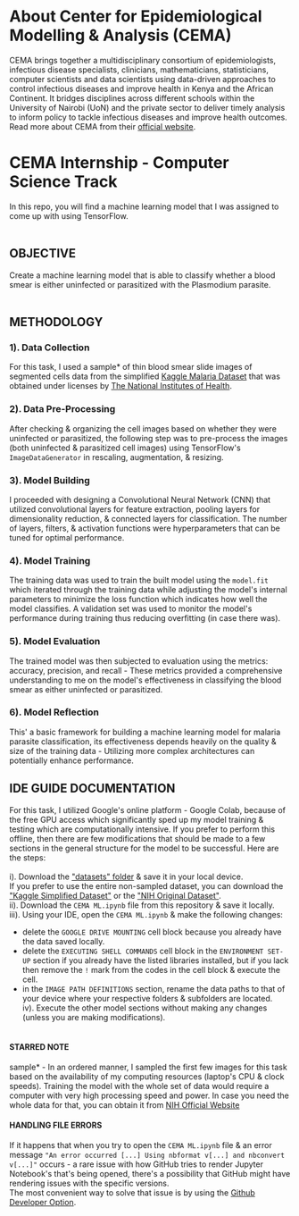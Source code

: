 # About Center for Epidemiological Modelling & Analysis (CEMA)
CEMA brings together a multidisciplinary consortium of epidemiologists, infectious disease specialists, clinicians, mathematicians, statisticians, computer scientists and data scientists using data-driven approaches to control infectious diseases and improve health in Kenya and the African Continent. It bridges disciplines across different schools within the University of Nairobi (UoN) and the private sector to deliver timely analysis to inform policy to tackle infectious diseases and improve health outcomes. Read more about CEMA from their [official website](https://cema-africa.uonbi.ac.ke/).
 
 # CEMA Internship - Computer Science Track
 In this repo, you will find a machine learning model that I was assigned to come up with using TensorFlow.<br><br>
 ## OBJECTIVE<br>
 Create a machine learning model that is able to classify whether a blood smear is either uninfected or parasitized with the Plasmodium parasite.<br><br> 
 ## METHODOLOGY<br>
 ### 1). Data Collection
For this task, I used a sample* of thin blood smear slide images of segmented cells data from the simplified [Kaggle Malaria Dataset](https://www.kaggle.com/datasets/iarunava/cell-images-for-detecting-malaria) that was obtained under licenses by [The National Institutes of Health](https://lhncbc.nlm.nih.gov/LHC-downloads/downloads.html#malaria-datasets).<br>
### 2). Data Pre-Processing
After checking & organizing the cell images based on whether they were uninfected or parasitized, the following step was to pre-process the images (both uninfected & parasitized cell images) using TensorFlow's `ImageDataGenerator` in rescaling, augmentation, & resizing.<br>
### 3). Model Building
I proceeded with designing a Convolutional Neural Network (CNN) that utilized convolutional layers for feature extraction, pooling layers for dimensionality reduction, & connected layers for classification. The number of layers, filters, & activation functions were hyperparameters that can be tuned for optimal performance.<br>
### 4). Model Training
The training data was used to train the built model using the `model.fit` which iterated through the training data while adjusting the model's internal parameters to minimize the loss function which indicates how well the model classifies. A validation set was used to monitor the model's performance during training thus reducing overfitting (in case there was).<br>
### 5). Model Evaluation<br>
The trained model was then subjected to evaluation using the metrics: accuracy, precision, and recall - These metrics provided a comprehensive understanding to me on the model's effectiveness in classifying the blood smear as either uninfected or parasitized.<br>
### 6). Model Reflection<br>
This' a basic framework for building a machine learning model for malaria parasite classification, its effectiveness depends heavily on the quality & size of the training data - Utilizing more complex architectures can potentially enhance performance.

## IDE GUIDE DOCUMENTATION
For this task, I utilized Google's online platform - Google Colab, because of the free GPU access which significantly sped up my model training & testing which are computationally intensive. If you prefer to perform this offline, then there are few modifications that should be made to a few sections in the  general structure for the model to be successful. Here are the steps:<br><br>
i). Download the ["datasets" folder](https://drive.google.com/drive/folders/1z_0JfgpLw0IgjNx68NjElKwohd_0LzbP?usp=drive_link) & save it in your local device.<br> If you prefer to use the entire non-sampled dataset, you can download the ["Kaggle Simplified Dataset"](https://www.kaggle.com/datasets/iarunava/cell-images-for-detecting-malaria) or the ["NIH Original Dataset"](https://data.lhncbc.nlm.nih.gov/public/Malaria/NIH-NLM-ThinBloodSmearsPf/index.html).<br>
ii). Download the `CEMA ML.ipynb` file from this repository & save it locally.<br>
iii). Using your IDE, open the `CEMA ML.ipynb` & make the following changes:<br>
- delete the `GOOGLE DRIVE MOUNTING` cell block because you already have the data saved locally.<br>
- delete the `EXECUTING SHELL COMMANDS` cell block in the `ENVIRONMENT SET-UP` section if you already have the listed libraries installed, but if you lack then remove the `!` mark from the codes in the cell block & execute the cell.<br>
- in the `IMAGE PATH DEFINITIONS` section, rename the data paths to that of your device where your respective folders & subfolders are located.<br>
iv). Execute the other model sections without making any changes (unless you are making modifications).<br><br>

#### STARRED NOTE
sample* - In an ordered manner, I sampled the first few images for this task based on the availability of my computing resources (laptop's CPU & clock speeds). Training the model with the whole set of data would require a computer with very high processing speed and power. In case you need the whole data for that, you can obtain it from [NIH Official Website](https://lhncbc.nlm.nih.gov/LHC-research/LHC-projects/image-processing/malaria-datasheet.html)

#### HANDLING FILE ERRORS
If it happens that when you try to open the `CEMA ML.ipynb` file & an error message `"An error occurred [...] Using nbformat v[...] and nbconvert v[...]"` occurs - a rare issue with how GitHub tries to render Jupyter Notebook's that's being opened, there's a possibility that GitHub might have rendering issues with the specific versions. <br>The most convenient way to solve that issue is by using the [Github Developer Option](https://github.dev/philipmudambo/cema/blob/main/CEMA%20ML.ipynb).
